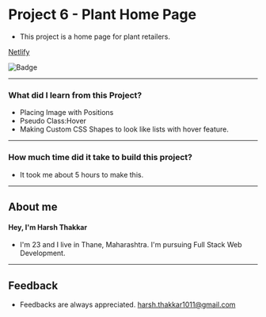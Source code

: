 # **Project 6 - Plant Home Page**

- This project is a home page for plant retailers. 

[Netlify](https://plant-home-page-harshcodes.netlify.app/)

![Badge](https://img.shields.io/badge/Netlify-Link-green)

---

### **What did I learn from this Project?**

 - Placing Image with Positions
 - Pseudo Class:Hover
 - Making Custom CSS Shapes to look like lists with hover feature.

---

### **How much time did it take to build this project?**

- It took me about 5 hours to make this.  

---

## **About me**

#### **Hey, I'm Harsh Thakkar**

- I'm 23 and I live in Thane, Maharashtra. I'm pursuing Full Stack Web Development.

---

## **Feedback**
- Feedbacks are always appreciated. harsh.thakkar1011@gmail.com